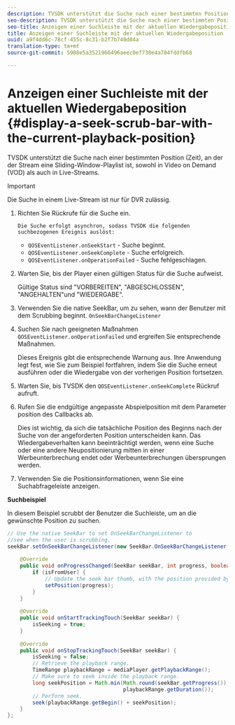 ```yaml
---
description: TVSDK unterstützt die Suche nach einer bestimmten Position (Zeit), an der der Stream eine Sliding-Window-Playlist ist, sowohl in Video on Demand (VOD) als auch in Live-Streams.
seo-description: TVSDK unterstützt die Suche nach einer bestimmten Position (Zeit), an der der Stream eine Sliding-Window-Playlist ist, sowohl in Video on Demand (VOD) als auch in Live-Streams.
seo-title: Anzeigen einer Suchleiste mit der aktuellen Wiedergabeposition
title: Anzeigen einer Suchleiste mit der aktuellen Wiedergabeposition
uuid: a9f4dd6c-78cf-455c-8c31-b2f7b740d84a
translation-type: tm+mt
source-git-commit: 5908e5a3521966496aeec0ef730e4a704fddfb68

---
```



# Anzeigen einer Suchleiste mit der aktuellen Wiedergabeposition {#display-a-seek-scrub-bar-with-the-current-playback-position}

TVSDK unterstützt die Suche nach einer bestimmten Position (Zeit), an der der Stream eine Sliding-Window-Playlist ist, sowohl in Video on Demand (VOD) als auch in Live-Streams.

>[!IMPORTANT]
>
>Die Suche in einem Live-Stream ist nur für DVR zulässig.

1. Richten Sie Rückrufe für die Suche ein.

       Die Suche erfolgt asynchron, sodass TVSDK die folgenden suchbezogenen Ereignis auslöst:
   
   * `QOSEventListener.onSeekStart` - Suche beginnt.
   * `QOSEventListener.onSeekComplete` - Suche erfolgreich.
   * `QOSEventListener.onOperationFailed` - Suche fehlgeschlagen.

1. Warten Sie, bis der Player einen gültigen Status für die Suche aufweist.

   Gültige Status sind &quot;VORBEREITEN&quot;, &quot;ABGESCHLOSSEN&quot;, &quot;ANGEHALTEN&quot;und &quot;WIEDERGABE&quot;.

1. Verwenden Sie die native SeekBar, um zu sehen, wann der Benutzer mit dem Scrubbing beginnt. `OnSeekBarChangeListener`
1. Suchen Sie nach geeigneten Maßnahmen `QOSEventListener.onOperationFailed` und ergreifen Sie entsprechende Maßnahmen.

   Dieses Ereignis gibt die entsprechende Warnung aus. Ihre Anwendung legt fest, wie Sie zum Beispiel fortfahren, indem Sie die Suche erneut ausführen oder die Wiedergabe von der vorherigen Position fortsetzen.

1. Warten Sie, bis TVSDK den `QOSEventListener.onSeekComplete` Rückruf aufruft.
1. Rufen Sie die endgültige angepasste Abspielposition mit dem Parameter position des Callbacks ab.

   Dies ist wichtig, da sich die tatsächliche Position des Beginns nach der Suche von der angeforderten Position unterscheiden kann. Das Wiedergabeverhalten kann beeinträchtigt werden, wenn eine Suche oder eine andere Neupositionierung mitten in einer Werbeunterbrechung endet oder Werbeunterbrechungen übersprungen werden.

1. Verwenden Sie die Positionsinformationen, wenn Sie eine Suchabfrageleiste anzeigen.

<!--<a id="example_9657AA855B6A4355B0E7D854596FFB54"></a>-->

**Suchbeispiel**

In diesem Beispiel scrubbt der Benutzer die Suchleiste, um an die gewünschte Position zu suchen.

```java
// Use the native SeekBar to set OnSeekBarChangeListener to  
//see when the user is scrubbing. 
seekBar.setOnSeekBarChangeListener(new SeekBar.OnSeekBarChangeListener() { 
 
    @Override 
    public void onProgressChanged(SeekBar seekBar, int progress, boolean isFromUser) { 
        if (isFromUser) {  
            // Update the seek bar thumb, with the position provided by the user. 
            setPosition(progress); 
        } 
    } 
 
    @Override 
    public void onStartTrackingTouch(SeekBar seekBar) { 
        isSeeking = true; 
    } 
 
    @Override 
    public void onStopTrackingTouch(SeekBar seekBar) { 
        isSeeking = false; 
        // Retrieve the playback range. 
        TimeRange playbackRange = mediaPlayer.getPlaybackRange(); 
        // Make sure to seek inside the playback range. 
        long seekPosition = Math.min(Math.round(seekBar.getProgress()),  
                                     playbackRange.getDuration()); 
        // Perform seek. 
        seek(playbackRange.getBegin() + seekPosition); 
    } 
}; 
```

